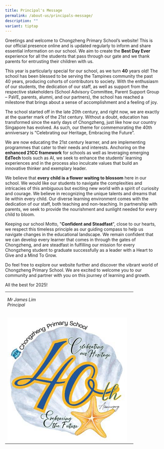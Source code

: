 ```yaml
---
title: Principal's Message
permalink: /about-us/principals-message/
description: ""
variant: tiptap
---
```

<p>Greetings and welcome to Chongzheng Primary School’s website! This is
our official presence online and is updated regularly to inform and share
essential information on our school. We aim to create the <strong>Best Day Ever</strong> experience
for all the students that pass through our gate and we thank parents for
entrusting their children with us.</p>
<p>This year is particularly special for our school, as we turn <strong>40</strong> years
old! The school has been blessed to be serving the Tampines community the
past 40 years, producing cohorts of contributors to society. With the enthusiasm
of our students, the dedication of our staff, as well as support from the
respective stakeholders (School Advisory Committee, Parent Support Group
– PaVE, parents, alumni, and our partners), the school has reached a milestone
that brings about a sense of accomplishment and a feeling of joy.</p>
<p>The school started off in the late 20th century, and right now, we are
exactly at the quarter mark of the 21st century. Without a doubt, education
has transformed since the early days of Chongzheng, just like how our country
Singapore has evolved. As such, our theme for commemorating the 40th anniversary
is “Celebrating our Heritage, Embracing the Future”.</p>
<p>We are now educating the 21st century learner, and are implementing programmes
that cater to their needs and interests. Anchoring on the <strong>enhanced 21CC framework</strong> for
schools as well as leveraging emerging <strong>EdTech</strong> tools such
as AI, we seek to enhance the students’ learning experiences and in the
process also inculcate values that build an innovative thinker and exemplary
leader.</p>
<p>We believe that <strong>every child is a flower waiting to blossom</strong> here
in our school. We would like our students to navigate the complexities
and intricacies of this ambiguous but exciting new world with a spirit
of curiosity and courage. We believe in recognizing the unique talents
and dreams that lie within every child. Our diverse learning environment
comes with the dedication of our staff, both teaching and non-teaching.
In partnership with parents, we seek to provide the nourishment and sunlight
needed for every child to bloom.</p>
<p>Keeping our school Motto, "<strong>Confident and Steadfast</strong>",
close to our hearts, we respect this timeless principle as our guiding
compass to help us navigate changes in the educational landscape. We remain
confident that we can develop every learner that comes in through the gates
of Chongzheng, and are steadfast in fulfilling our mission for every Chongzheng
student to graduate successfully as a leader with a Heart to Give and a
Mind To Grow.</p>
<p>Do feel free to explore our website further and discover the vibrant world
of Chongzheng Primary School. We are excited to welcome you to our community
and partner with you on this journey of learning and growth.</p>
<p>All the best for 2025!</p>
<table style="minWidth: 50px">
<colgroup>
<col>
<col>
</colgroup>
<tbody>
<tr>
<td rowspan="1" colspan="1">
<p><em>Mr James Lim<br>Principal</em>
</p>
</td>
<td rowspan="1" colspan="1">
<p></p>
</td>
</tr>
<tr>
<td rowspan="1" colspan="1">
<p></p>
<div class="isomer-image-wrapper">
<img style="width: 100%" height="auto" width="100%" alt="" src="/images/CZ40_Logo.jpg">
</div>
</td>
<td rowspan="1" colspan="1">
<p></p>
</td>
</tr>
</tbody>
</table>
<p></p>